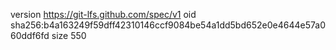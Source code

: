 version https://git-lfs.github.com/spec/v1
oid sha256:b4a163249f59dff42310146ccf9084be54a1dd5bd652e0e4644e57a060ddf6fd
size 550
